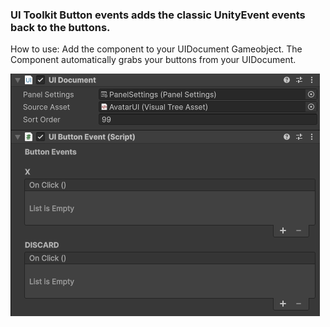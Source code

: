 ### UI Toolkit Button events adds the classic UnityEvent events back to the buttons.

How to use:
Add the component to your UIDocument Gameobject.
The Component automatically grabs your buttons from your UIDocument.

![Showcase of component](./image.png)